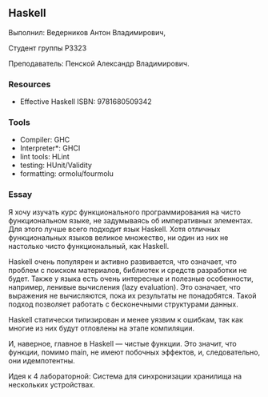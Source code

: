 ## Haskell
Выполнил: Ведерников Антон Владимирович,

Студент группы P3323

Преподаватель: Пенской Александр Владимирович.

### Resources
 - Effective Haskell ISBN: 9781680509342

### Tools
 - Compiler: GHC
 - Interpreter*: GHCI
 - lint tools: HLint
 - testing: HUnit/Validity
 - formatting: ormolu/fourmolu

### Essay
Я хочу изучать курс функционального программирования на чисто функциональном языке, не задумываясь об императивных элементах. Для этого лучше всего подходит язык Haskell. Хотя отличных функциональных языков великое множество, ни один из них не настолько чисто функциональный, как Haskell.

Haskell очень популярен и активно развивается, что означает, что проблем с поиском материалов, библиотек и средств разработки не будет. Также у языка есть очень интересные и полезные особенности, например, ленивые вычисления (lazy evaluation). Это означает, что выражения не вычисляются, пока их результаты не понадобятся. Такой подход позволяет работать с бесконечными структурами данных.

Haskell статически типизирован и менее уязвим к ошибкам, так как многие из них будут отловлены на этапе компиляции.

И, наверное, главное в Haskell — чистые функции. Это значит, что функции, помимо main, не имеют побочных эффектов, и, следовательно, они идемпотентны.

Идея к 4 лабораторной: Система для синхронизации хранилища на нескольких устройствах.
